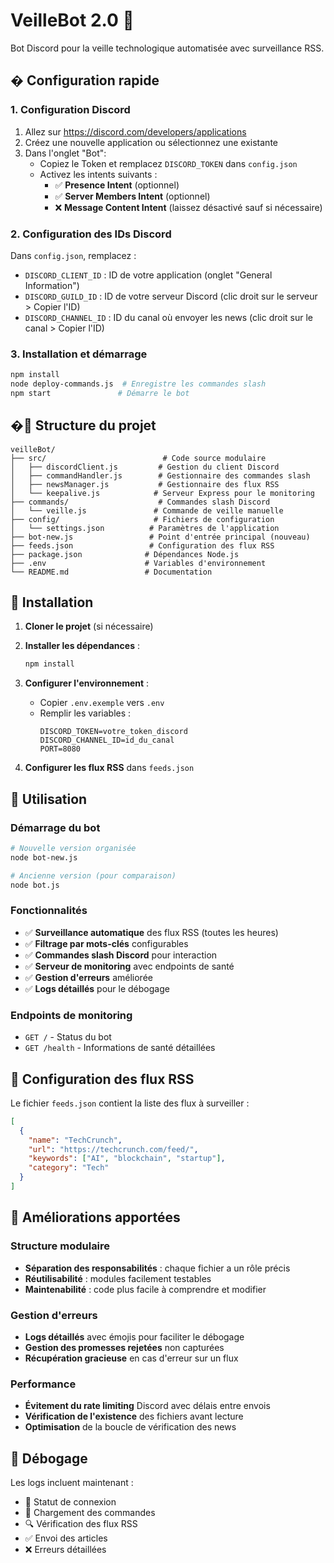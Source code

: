 # VeilleBot 2.0 🤖

Bot Discord pour la veille technologique automatisée avec surveillance RSS.

## � Configuration rapide

### 1. Configuration Discord
1. Allez sur https://discord.com/developers/applications
2. Créez une nouvelle application ou sélectionnez une existante
3. Dans l'onglet "Bot":
   - Copiez le Token et remplacez `DISCORD_TOKEN` dans `config.json`
   - Activez les intents suivants :
     - ✅ **Presence Intent** (optionnel)
     - ✅ **Server Members Intent** (optionnel)
     - ❌ **Message Content Intent** (laissez désactivé sauf si nécessaire)

### 2. Configuration des IDs Discord
Dans `config.json`, remplacez :
- `DISCORD_CLIENT_ID` : ID de votre application (onglet "General Information")
- `DISCORD_GUILD_ID` : ID de votre serveur Discord (clic droit sur le serveur > Copier l'ID)
- `DISCORD_CHANNEL_ID` : ID du canal où envoyer les news (clic droit sur le canal > Copier l'ID)

### 3. Installation et démarrage
```bash
npm install
node deploy-commands.js  # Enregistre les commandes slash
npm start               # Démarre le bot
```

## �📁 Structure du projet

```
veilleBot/
├── src/                          # Code source modulaire
│   ├── discordClient.js         # Gestion du client Discord
│   ├── commandHandler.js        # Gestionnaire des commandes slash
│   ├── newsManager.js           # Gestionnaire des flux RSS
│   └── keepalive.js            # Serveur Express pour le monitoring
├── commands/                    # Commandes slash Discord
│   └── veille.js               # Commande de veille manuelle
├── config/                     # Fichiers de configuration
│   └── settings.json          # Paramètres de l'application
├── bot-new.js                 # Point d'entrée principal (nouveau)
├── feeds.json                 # Configuration des flux RSS
├── package.json              # Dépendances Node.js
├── .env                      # Variables d'environnement
└── README.md                 # Documentation
```

## 🚀 Installation

1. **Cloner le projet** (si nécessaire)
2. **Installer les dépendances** :
   ```bash
   npm install
   ```

3. **Configurer l'environnement** :
   - Copier `.env.exemple` vers `.env`
   - Remplir les variables :
     ```env
     DISCORD_TOKEN=votre_token_discord
     DISCORD_CHANNEL_ID=id_du_canal
     PORT=8080
     ```

4. **Configurer les flux RSS** dans `feeds.json`

## 🔧 Utilisation

### Démarrage du bot
```bash
# Nouvelle version organisée
node bot-new.js

# Ancienne version (pour comparaison)
node bot.js
```

### Fonctionnalités

- ✅ **Surveillance automatique** des flux RSS (toutes les heures)
- ✅ **Filtrage par mots-clés** configurables
- ✅ **Commandes slash Discord** pour interaction
- ✅ **Serveur de monitoring** avec endpoints de santé
- ✅ **Gestion d'erreurs** améliorée
- ✅ **Logs détaillés** pour le débogage

### Endpoints de monitoring

- `GET /` - Status du bot
- `GET /health` - Informations de santé détaillées

## 📝 Configuration des flux RSS

Le fichier `feeds.json` contient la liste des flux à surveiller :

```json
[
  {
    "name": "TechCrunch",
    "url": "https://techcrunch.com/feed/",
    "keywords": ["AI", "blockchain", "startup"],
    "category": "Tech"
  }
]
```

## 🔧 Améliorations apportées

### Structure modulaire
- **Séparation des responsabilités** : chaque fichier a un rôle précis
- **Réutilisabilité** : modules facilement testables
- **Maintenabilité** : code plus facile à comprendre et modifier

### Gestion d'erreurs
- **Logs détaillés** avec émojis pour faciliter le débogage
- **Gestion des promesses rejetées** non capturées
- **Récupération gracieuse** en cas d'erreur sur un flux

### Performance
- **Évitement du rate limiting** Discord avec délais entre envois
- **Vérification de l'existence** des fichiers avant lecture
- **Optimisation** de la boucle de vérification des news

## 🐛 Débogage

Les logs incluent maintenant :
- 🚀 Statut de connexion
- 📂 Chargement des commandes
- 🔍 Vérification des flux RSS
- ✅ Envoi des articles
- ❌ Erreurs détaillées

